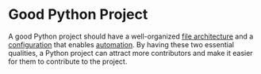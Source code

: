 # Good Python Project

A good Python project should have a well-organized [file architecture](file-architecture.md) and a [configuration](configuration.md) that enables [automation](automation.md).
By having these two essential qualities, a Python project can attract more contributors and make it easier for them to contribute to the project.
